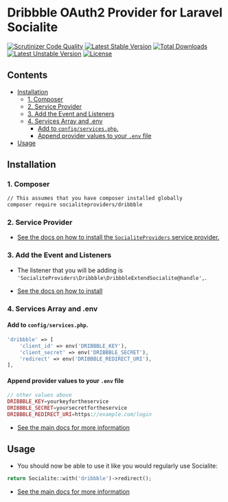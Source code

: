 # Dribbble OAuth2 Provider for Laravel Socialite

[![Scrutinizer Code Quality](https://img.shields.io/scrutinizer/g/SocialiteProviders/Dribbble.svg?style=flat-square)](https://scrutinizer-ci.com/g/SocialiteProviders/Dribbble/?branch=master)
[![Latest Stable Version](https://img.shields.io/packagist/v/socialiteproviders/dribbble.svg?style=flat-square)](https://packagist.org/packages/socialiteproviders/dribbble)
[![Total Downloads](https://img.shields.io/packagist/dt/socialiteproviders/dribbble.svg?style=flat-square)](https://packagist.org/packages/socialiteproviders/dribbble)
[![Latest Unstable Version](https://img.shields.io/packagist/vpre/socialiteproviders/dribbble.svg?style=flat-square)](https://packagist.org/packages/socialiteproviders/dribbble)
[![License](https://img.shields.io/packagist/l/socialiteproviders/dribbble.svg?style=flat-square)](https://packagist.org/packages/socialiteproviders/dribbble)

<!-- START doctoc generated TOC please keep comment here to allow auto update -->
<!-- DON'T EDIT THIS SECTION, INSTEAD RE-RUN doctoc TO UPDATE -->
## Contents

- [Installation](#installation)
  - [1. Composer](#1-composer)
  - [2. Service Provider](#2-service-provider)
  - [3. Add the Event and Listeners](#3-add-the-event-and-listeners)
  - [4. Services Array and .env](#4-services-array-and-env)
    - [Add to `config/services.php`.](#add-to-configservicesphp)
    - [Append provider values to your `.env` file](#append-provider-values-to-your-env-file)
- [Usage](#usage)

<!-- END doctoc generated TOC please keep comment here to allow auto update -->


## Installation

### 1. Composer

```bash
// This assumes that you have composer installed globally
composer require socialiteproviders/dribbble
```

### 2. Service Provider

* [See the docs on how to install the `SocialiteProviders` service provider.](https://github.com/SocialiteProviders/Manager#2-service-provider)


### 3. Add the Event and Listeners

* The listener that you will be adding is `'SocialiteProviders\Dribbble\DribbbleExtendSocialite@handle',`.

* [See the docs on how to install](https://github.com/SocialiteProviders/Manager#3-add-the-event-and-listeners)

### 4. Services Array and .env

#### Add to `config/services.php`.

```php
'dribbble' => [
    'client_id' => env('DRIBBBLE_KEY'),
    'client_secret' => env('DRIBBBLE_SECRET'),
    'redirect' => env('DRIBBBLE_REDIRECT_URI'),
],
```

#### Append provider values to your `.env` file

```php
// other values above
DRIBBBLE_KEY=yourkeyfortheservice
DRIBBBLE_SECRET=yoursecretfortheservice
DRIBBBLE_REDIRECT_URI=https://example.com/login
```

* [See the main docs for more information](https://github.com/SocialiteProviders/Manager#4-services-array-and-env)


## Usage

* You should now be able to use it like you would regularly use Socialite:

```php
return Socialite::with('dribbble')->redirect();
```

* [See the main docs for more information](https://github.com/SocialiteProviders/Manager#usage)
